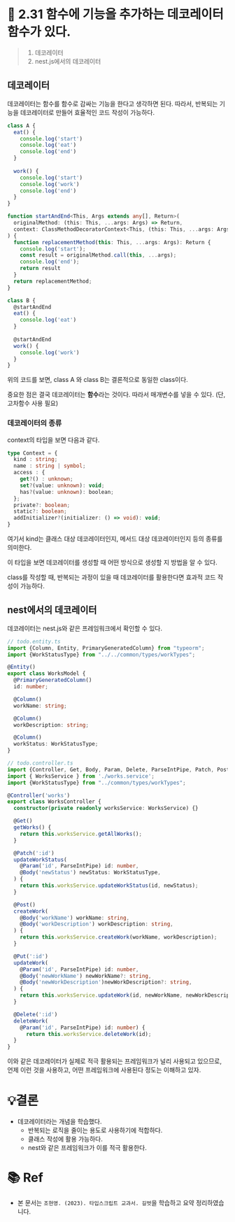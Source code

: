 # 📌 2.31 함수에 기능을 추가하는 데코레이터 함수가 있다.

> 1. 데코레이터
> 2. nest.js에서의 데코레이터

## 데코레이터

데코레이터는 함수를 함수로 감싸는 기능을 한다고 생각하면 된다. 따라서, 반복되는 기능을 데코레이터로 만들어 효율적인 코드 작성이 가능하다.

```ts
class A {
  eat() {
    console.log('start')
    console.log('eat')
    console.log('end')
  }
  
  work() {
    console.log('start')
    console.log('work')
    console.log('end')
  }
}

function startAndEnd<This, Args extends any[], Return>(
  originalMethod: (this: This, ...args: Args) => Return,
  context: ClassMethodDecoratorContext<This, (this: This, ...args: Args) => Return>
) {
  function replacementMethod(this: This, ...args: Args): Return {
    console.log('start');
    const result = originalMethod.call(this, ...args);
    console.log('end');
    return result
  }
  return replacementMethod;
}

class B {
  @startAndEnd
  eat() {
    console.log('eat')
  }
  
  @startAndEnd
  work() {
    console.log('work')
  }
}
```

위의 코드를 보면, class A 와 class B는 결론적으로 동일한 class이다.

중요한 점은 결국 데코레이터는 **함수**라는 것이다. 따라서 매개변수를 넣을 수 있다. (단, 고차함수 사용 필요)

### 데코레이터의 종류

context의 타입을 보면 다음과 같다.

```ts
type Context = {
  kind : string;
  name : string | symbol;
  access : {
    get?() : unknown;
    set?(value: unknown): void;
    has?(value: unknown): boolean;
  };
  private?: boolean;
  static?: boolean;
  addInitializer?(initializer: () => void): void;
}
```

여기서 kind는 클래스 대상 데코레이터인지, 메서드 대상 데코레이터인지 등의 종류를 의미한다.

이 타입을 보면 데코레이터를 생성할 때 어떤 방식으로 생성할 지 방법을 알 수 있다.

class를 작성할 때, 반복되는 과정이 있을 때 데코레이터를 활용한다면 효과적 코드 작성이 가능하다.


## nest에서의 데코레이터

데코레이터는 nest.js와 같은 프레임워크에서 확인할 수 있다.

```ts
// todo.entity.ts
import {Column, Entity, PrimaryGeneratedColumn} from "typeorm";
import {WorkStatusType} from "../../common/types/workTypes";

@Entity()
export class WorksModel {
  @PrimaryGeneratedColumn()
  id: number;

  @Column()
  workName: string;

  @Column()
  workDescription: string;

  @Column()
  workStatus: WorkStatusType;
}
```

```ts
// todo.controller.ts
import {Controller, Get, Body, Param, Delete, ParseIntPipe, Patch, Post, Put} from '@nestjs/common';
import { WorksService } from './works.service';
import {WorkStatusType} from "../common/types/workTypes";

@Controller('works')
export class WorksController {
  constructor(private readonly worksService: WorksService) {}

  @Get()
  getWorks() {
    return this.worksService.getAllWorks();
  }

  @Patch(':id')
  updateWorkStatus(
    @Param('id', ParseIntPipe) id: number,
    @Body('newStatus') newStatus: WorkStatusType,
  ) {
    return this.worksService.updateWorkStatus(id, newStatus);
  }

  @Post()
  createWork(
    @Body('workName') workName: string,
    @Body('workDescription') workDescription: string,
  ) {
    return this.worksService.createWork(workName, workDescription);
  }

  @Put(':id')
  updateWork(
    @Param('id', ParseIntPipe) id: number,
    @Body('newWorkName') newWorkName?: string,
    @Body('newWorkDescription')newWorkDescription?: string,
  ) {
    return this.worksService.updateWork(id, newWorkName, newWorkDescription)
  }

  @Delete(':id')
  deleteWork(
    @Param('id', ParseIntPipe) id: number) {
      return this.worksService.deleteWork(id);
  }
}
```

이와 같은 데코레이터가 실제로 적극 활용되는 프레임워크가 널리 사용되고 있으므로, 언제 이런 것을 사용하고, 어떤 프레임워크에 사용된다 정도는 이해하고 있자.

# 💡결론

- 데코레이터라는 개념을 학습했다.
  - 반복되는 로직을 줄이는 용도로 사용하기에 적합하다.
  - 클래스 작성에 활용 가능하다.
  - nest와 같은 프레임워크가 이를 적극 활용한다.

# 📚 Ref

- 본 문서는 `조현영. (2023). 타입스크립트 교과서. 길벗`을 학습하고 요약 정리하였습니다.